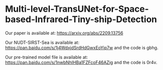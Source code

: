 # Multi-level-TransUNet-for-Space-based-Infrared-Tiny-ship-Detection
Our paper is available at: https://arxiv.org/abs/2209.13756

Our NUDT-SIRST-Sea is available at: https://pan.baidu.com/s/1j4WdxjdSrdHdGwxEoYip7w and the code is gbhg.

Our pre-trained model file is available at: https://pan.baidu.com/s/1nwbNhIHBa1FZFcoF46AZig and the code is 0r4v.
